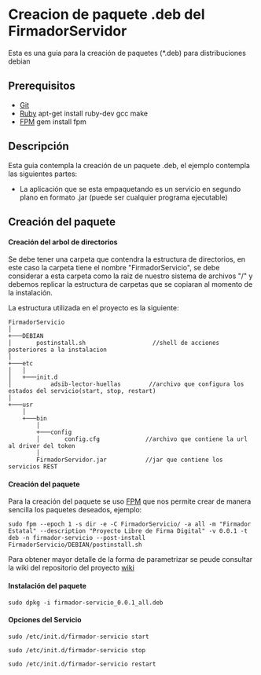  
# Creacion de paquete .deb del FirmadorServidor

Esta es una guia para la creación de paquetes (*.deb) para distribuciones debian

## Prerequisitos

- [Git](https://git-scm.com/)
- [Ruby](https://www.ruby-lang.org/es/) apt-get install ruby-dev gcc make
- [FPM](https://github.com/jordansissel/fpm) gem install fpm

## Descripción

Esta guia contempla la creación de un paquete .deb, el ejemplo contempla las siguientes partes:

- La aplicación que se esta empaquetando es un servicio en segundo plano en formato .jar (puede ser cualquier programa ejecutable)


## Creación del paquete

#### Creación del arbol de directorios
Se debe tener una carpeta que contendra la estructura de directorios, en este caso la carpeta tiene el nombre "FirmadorServicio", se debe considerar a esta carpeta como la raiz de nuestro sistema de archivos "/" y debemos replicar la estructura de carpetas que se copiaran al momento de la instalación.

La estructura utilizada en el proyecto es la siguiente:

```
FirmadorServicio    
│
+───DEBIAN                              
│       postinstall.sh                   //shell de acciones posteriores a la instalacion
│   
+───etc                                 
│   │   
│   +───init.d
│           adsib-lector-huellas        //archivo que configura los estados del servicio(start, stop, restart)
│   
+───usr
    │   
    +───bin
        │   
        +───config
        │       config.cfg             //archivo que contiene la url al driver del token
        │   
        FirmadorServidor.jar           //jar que contiene los servicios REST
```

#### Creación del paquete
Para la creación del paquete se uso [FPM](https://github.com/jordansissel/fpm) que nos permite crear de manera sencilla los paquetes deseados, ejemplo:

```
sudo fpm --epoch 1 -s dir -e -C FirmadorServicio/ -a all -m "Firmador Estatal" --description "Proyecto Libre de Firma Digital" -v 0.0.1 -t deb -n firmador-servicio --post-install FirmadorServicio/DEBIAN/postinstall.sh
```

Para obtener mayor detalle de la forma de parametrizar se peude consultar la wiki del repositorio del proyecto [wiki](https://github.com/jordansissel/fpm/wiki)

#### Instalación del paquete

```
sudo dpkg -i firmador-servicio_0.0.1_all.deb
```

#### Opciones del Servicio

```
sudo /etc/init.d/firmador-servicio start

sudo /etc/init.d/firmador-servicio stop

sudo /etc/init.d/firmador-servicio restart
```